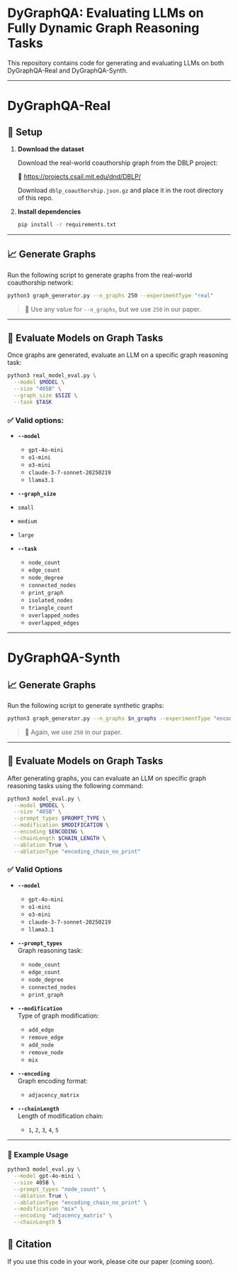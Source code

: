 # DyGraphQA: Evaluating LLMs on Fully Dynamic Graph Reasoning Tasks

This repository contains code for generating and evaluating LLMs on both DyGraphQA-Real and DyGraphQA-Synth.

---

# DyGraphQA-Real

## 🔧 Setup

1. **Download the dataset**

   Download the real-world coauthorship graph from the DBLP project:

   🔗 https://projects.csail.mit.edu/dnd/DBLP/

   Download `dblp_coauthorship.json.gz` and place it in the root directory of this repo.

2. **Install dependencies**

   ```bash
   pip install -r requirements.txt
   ```

---

## 📈 Generate Graphs

Run the following script to generate graphs from the real-world coauthorship network:

```bash
python3 graph_generator.py --n_graphs 250 --experimentType "real"
```

> 🔢 Use any value for `--n_graphs`, but we use `250` in our paper.

---

## 🤖 Evaluate Models on Graph Tasks

Once graphs are generated, evaluate an LLM on a specific graph reasoning task:

```bash
python3 real_model_eval.py \
  --model $MODEL \
  --size "405B" \
  --graph_size $SIZE \
  --task $TASK
```

### ✅ Valid options:

- **`--model`**  
  - `gpt-4o-mini`  
  - `o1-mini`  
  - `o3-mini`  
  - `claude-3-7-sonnet-20250219`  
  - `llama3.1`
 
 - **`--graph_size`**  
  - `small`  
  - `medium`  
  - `large`

- **`--task`**  
  - `node_count`  
  - `edge_count`  
  - `node_degree`  
  - `connected_nodes`  
  - `print_graph`  
  - `isolated_nodes`  
  - `triangle_count`  
  - `overlapped_nodes`  
  - `overlapped_edges`
  
---

# DyGraphQA-Synth

## 📈 Generate Graphs

Run the following script to generate synthetic graphs:

```bash
python3 graph_generator.py --n_graphs $n_graphs --experimentType "encoding_chain"
```

> 🔢 Again, we use `250` in our paper.

---

## 🤖 Evaluate Models on Graph Tasks

After generating graphs, you can evaluate an LLM on specific graph reasoning tasks using the following command:

```bash
python3 model_eval.py \
  --model $MODEL \
  --size "405B" \
  --prompt_types $PROMPT_TYPE \
  --modification $MODIFICATION \
  --encoding $ENCODING \
  --chainLength $CHAIN_LENGTH \
  --ablation True \
  --ablationType "encoding_chain_no_print"
```

### ✅ Valid Options

- **`--model`**  
  - `gpt-4o-mini`  
  - `o1-mini`  
  - `o3-mini`  
  - `claude-3-7-sonnet-20250219`  
  - `llama3.1`

- **`--prompt_types`**  
  Graph reasoning task:
  - `node_count`  
  - `edge_count`  
  - `node_degree`  
  - `connected_nodes`  
  - `print_graph`

- **`--modification`**  
  Type of graph modification:
  - `add_edge`  
  - `remove_edge`  
  - `add_node`  
  - `remove_node`  
  - `mix`

- **`--encoding`**  
  Graph encoding format:
  - `adjacency_matrix`

- **`--chainLength`**  
  Length of modification chain:
  - `1`, `2`, `3`, `4`, `5`

---

### 🔁 Example Usage

```bash
python3 model_eval.py \
  --model gpt-4o-mini \
  --size 405B \
  --prompt_types "node_count" \
  --ablation True \
  --ablationType "encoding_chain_no_print" \
  --modification "mix" \
  --encoding "adjacency_matrix" \
  --chainLength 5
```

## 📄 Citation

If you use this code in your work, please cite our paper (coming soon).
